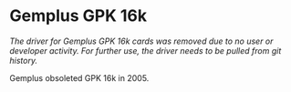 # Gemplus GPK 16k

_The driver for Gemplus GPK 16k cards was removed due to no user or developer activity. For further use, the driver needs to be pulled from git history._

Gemplus obsoleted GPK 16k in 2005.
